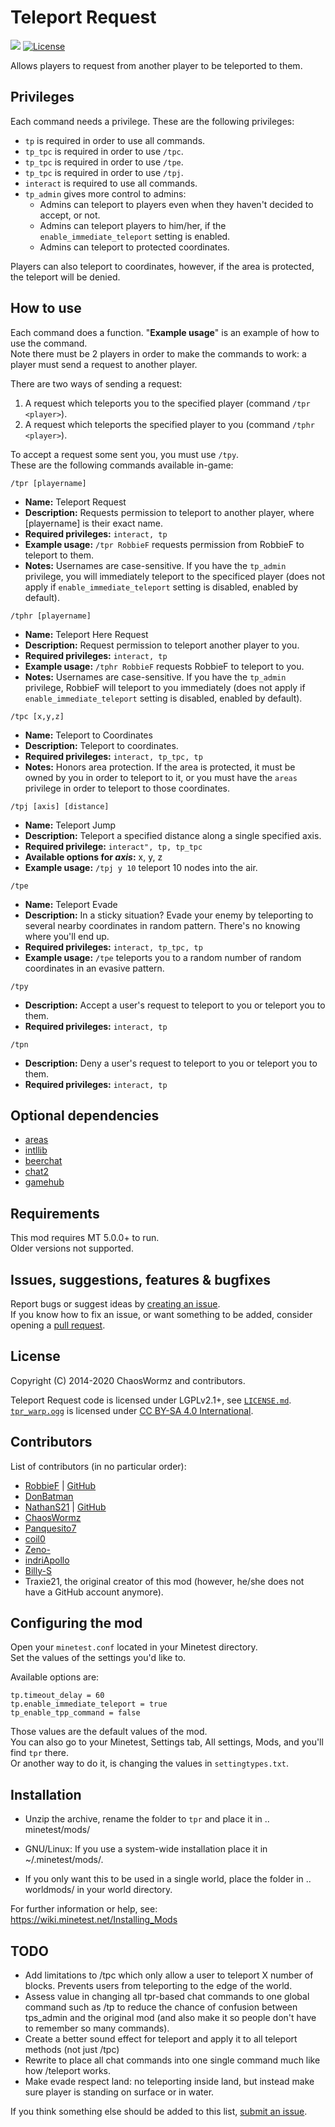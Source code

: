 # Teleport Request

[![](https://github.com/ChaosWormz/teleport-request/workflows/Check%20&%20Release/badge.svg)](https://github.com/ChaosWormz/teleport-request/actions)
[![License](https://img.shields.io/badge/license-LGPLv2.1%2B-blue.svg)](https://www.gnu.org/licenses/old-licenses/lgpl-2.1.en.html)

Allows players to request from another player to be teleported to them.

## Privileges
Each command needs a privilege. These are the following privileges:
- `tp` is required in order to use all commands.
- `tp_tpc` is required in order to use `/tpc`.
- `tp_tpc` is required in order to use `/tpe`.
- `tp_tpc` is required in order to use `/tpj`.
- `interact` is required to use all commands.
- `tp_admin` gives more control to admins: 
   - Admins can teleport to players even when they haven't decided to accept, or not.
   - Admins can teleport players to him/her, if the `enable_immediate_teleport` setting is enabled.
   - Admins can teleport to protected coordinates.

Players can also teleport to coordinates, however, if the area is protected, the teleport will be denied.

## How to use
Each command does a function. "**Example usage**" is an example of how to use the command.   
Note there must be 2 players in order to make the commands to work: a player must send a request to another player.

There are two ways of sending a request:   
1. A request which teleports you to the specified player (command `/tpr <player>`).   
2. A request which teleports the specified player to you (command `/tphr <player>`).    

To accept a request some sent you, you must use `/tpy`.   
These are the following commands available in-game:

``` /tpr [playername] ```
- **Name:** Teleport Request
- **Description:** Requests permission to teleport to another player, where [playername] is their exact name.
- **Required privileges:** `interact, tp`
- **Example usage:** `/tpr RobbieF` requests permission from RobbieF to teleport to them.
- **Notes:** Usernames are case-sensitive. If you have the `tp_admin` privilege, you will immediately teleport to the specificed player (does not apply if `enable_immediate_teleport` setting is disabled, enabled by default).

``` /tphr [playername] ```
- **Name:** Teleport Here Request
- **Description:** Request permission to teleport another player to you.
- **Required privileges:** `interact, tp`
- **Example usage:** `/tphr RobbieF` requests RobbieF to teleport to you.
- **Notes:** Usernames are case-sensitive. If you have the `tp_admin` privilege, RobbieF will teleport to you immediately (does not apply if `enable_immediate_teleport` setting is disabled, enabled by default).

``` /tpc [x,y,z] ```
- **Name:** Teleport to Coordinates
- **Description:** Teleport to coordinates.
- **Required privileges:** `interact, tp_tpc, tp`
- **Notes:** Honors area protection. If the area is protected, it must be owned by you in order to teleport to it, or you must have the `areas` privilege in order to teleport to those coordinates.

``` /tpj [axis] [distance] ```
- **Name:** Teleport Jump
- **Description:** Teleport a specified distance along a single specified axis.
- **Required privilege:** `interact", tp, tp_tpc`
- **Available options for *axis*:** x, y, z
- **Example usage:** `/tpj y 10` teleport 10 nodes into the air.

``` /tpe ```
- **Name:** Teleport Evade
- **Description:** In a sticky situation? Evade your enemy by teleporting to several nearby coordinates in random pattern. There's no knowing where you'll end up.
- **Required privileges:** `interact, tp_tpc, tp`
- **Example usage:** `/tpe` teleports you to a random number of random coordinates in an evasive pattern.

``` /tpy ```
- **Description:** Accept a user's request to teleport to you or teleport you to them.
- **Required privileges:** `interact, tp`

``` /tpn ```
- **Description:** Deny a user's request to teleport to you or teleport you to them.
- **Required privileges:** `interact, tp`

## Optional dependencies
- [areas](https://github.com/minetest-mods/areas)
- [intllib](https://github.com/minetest-mods/intllib)
- [beerchat](https://github.com/minetest-beerchat/beerchat)
- [chat2](https://github.com/minetest-mods/chat2)
- [gamehub](https://github.com/shivajiva101/minetest-gamehub)

## Requirements
This mod requires MT 5.0.0+ to run.   
Older versions not supported.

## Issues, suggestions, features & bugfixes
Report bugs or suggest ideas by [creating an issue](https://github.com/ChaosWormz/teleport-request/issues/new).      
If you know how to fix an issue, or want something to be added, consider opening a [pull request](https://github.com/ChaosWormz/teleport-request/compare).

## License
Copyright (C) 2014-2020 ChaosWormz and contributors.

Teleport Request code is licensed under LGPLv2.1+, see [`LICENSE.md`](LICENSE.md).   
[`tpr_warp.ogg`](sounds/tpr_warp.ogg) is licensed under [CC BY-SA 4.0 International](https://creativecommons.org/licenses/by-sa/4.0/).

## Contributors
List of contributors (in no particular order):

- [RobbieF](https://minetest.tv) | [GitHub](https://github.com/Cat5TV)
- [DonBatman](https://github.com/donbatman)
- [NathanS21](http://nathansalapat.com/) | [GitHub](https://github.com/NathanSalapat)
- [ChaosWormz](https://github.com/ChaosWormz)
- [Panquesito7](https://github.com/Panquesito7)
- [coil0](https://github.com/coil0)
- [Zeno-](https://github.com/Zeno-)
- [indriApollo](https://github.com/indriApollo)
- [Billy-S](https://github.com/Billy-S)
- Traxie21, the original creator of this mod (however, he/she does not have a GitHub account anymore).

## Configuring the mod
Open your `minetest.conf` located in your Minetest directory.     
Set the values of the settings you'd like to.

Available options are:
```
tp.timeout_delay = 60
tp.enable_immediate_teleport = true
tp_enable_tpp_command = false
```
Those values are the default values of the mod.   
You can also go to your Minetest, Settings tab, All settings, Mods, and you'll find `tpr` there.    
Or another way to do it, is changing the values in `settingtypes.txt`.

## Installation
- Unzip the archive, rename the folder to `tpr` and
place it in .. minetest/mods/

- GNU/Linux: If you use a system-wide installation place
    it in ~/.minetest/mods/.

- If you only want this to be used in a single world, place
    the folder in .. worldmods/ in your world directory.

For further information or help, see:    
https://wiki.minetest.net/Installing_Mods

## TODO
- Add limitations to /tpc which only allow a user to teleport X number of blocks. Prevents users from teleporting to the edge of the world.
- Assess value in changing all tpr-based chat commands to one global command such as /tp to reduce the chance of confusion between tps_admin and the original mod (and also make it so people don't have to remember so many commands).
- Create a better sound effect for teleport and apply it to all teleport methods (not just /tpc)
- Rewrite to place all chat commands into one single command much like how /teleport works.
- Make evade respect land: no teleporting inside land, but instead make sure player is standing on surface or in water.

If you think something else should be added to this list, [submit an issue](https://github.com/ChaosWormz/teleport-request/issues/new).